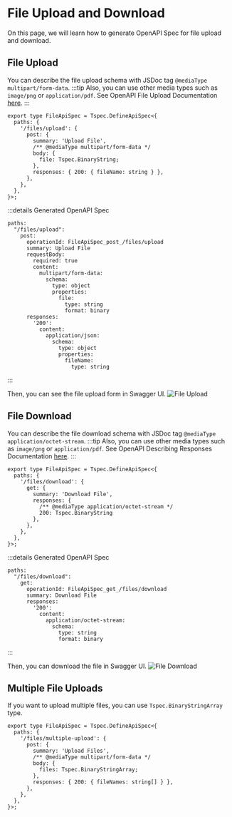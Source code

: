 # File Upload and Download

On this page, we will learn how to generate OpenAPI Spec for file upload and download.

## File Upload

You can describe the file upload schema with JSDoc tag `@mediaType multipart/form-data`.
:::tip
Also, you can use other media types such as `image/png` or `application/pdf`.
See OpenAPI File Upload Documentation [here](https://swagger.io/docs/specification/describing-request-body/file-upload/).
:::


```ts{6-9}
export type FileApiSpec = Tspec.DefineApiSpec<{
  paths: {
    '/files/upload': {
      post: {
        summary: 'Upload File',
        /** @mediaType multipart/form-data */
        body: {
          file: Tspec.BinaryString;
        },
        responses: { 200: { fileName: string } },
      },
    },
  },
}>;
```

:::details Generated OpenAPI Spec  
```yaml{6-15}
paths:
  "/files/upload":
    post:
      operationId: FileApiSpec_post_/files/upload
      summary: Upload File
      requestBody:
        required: true
        content:
          multipart/form-data:
            schema:
              type: object
              properties:
                file:
                  type: string
                  format: binary
      responses:
        '200':
          content:
            application/json:
              schema:
                type: object
                properties:
                  fileName:
                    type: string
```
:::

Then, you can see the file upload form in Swagger UI.
![File Upload](/assets/images/file-upload.png)


## File Download

You can describe the file download schema with JSDoc tag `@mediaType application/octet-stream`.
:::tip
Also, you can use other media types such as `image/png` or `application/pdf`.
See OpenAPI Describing Responses Documentation [here](https://swagger.io/docs/specification/describing-responses/#file).
:::

```ts{6-9}
export type FileApiSpec = Tspec.DefineApiSpec<{
  paths: {
    '/files/download': {
      get: {
        summary: 'Download File',
        responses: {
          /** @mediaType application/octet-stream */
          200: Tspec.BinaryString
        },
      },
    },
  },
}>;
```

:::details Generated OpenAPI Spec  
```yaml{8-12}
paths:
  "/files/download":
    get:
      operationId: FileApiSpec_get_/files/download
      summary: Download File
      responses:
        '200':
          content:
            application/octet-stream:
              schema:
                type: string
                format: binary
```
:::

Then, you can download the file in Swagger UI.
![File Download](/assets/images/file-download.png)

## Multiple File Uploads

If you want to upload multiple files, you can use `Tspec.BinaryStringArray` type.
```ts{6-9}
export type FileApiSpec = Tspec.DefineApiSpec<{
  paths: {
    '/files/multiple-upload': {
      post: {
        summary: 'Upload Files',
        /** @mediaType multipart/form-data */
        body: {
          files: Tspec.BinaryStringArray;
        },
        responses: { 200: { fileNames: string[] } },
      },
    },
  },
}>;
```

